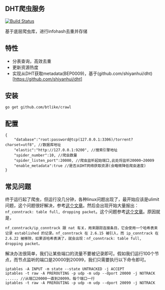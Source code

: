 ## DHT爬虫服务
[![Build Status](https://drone.io/github.com/btlike/crawl/status.png)](https://drone.io/github.com/btlike/crawl/latest)


基于底层爬虫库，进行infohash去重并存储



## 特性

- 分表查询，高效去重
- 更新资源热度
- 实现从DHT获取metadata(BEP0009)，基于(github.com/shiyanhui/dht)[https://github.com/shiyanhui/dht]


## 安装
`go get github.com/btlike/crawl`



## 配置

```
{
    "database":"root:password@tcp(127.0.0.1:3306)/torrent?charset=utf8", //数据库地址
    "elastic":"http://127.0.0.1:9200", //搜索引擎地址
    "spider_number":10, //爬虫数量
    "spider_listen_port":20000, //爬虫监听起始端口,此处将监听20000~20009
    "enable_metadata":true //是否从DHT网络获取资源(会略微降低爬虫速度)
}

```




## 常见问题
终于运行起了爬虫，但运行没几分钟，各种linux问题出现了，最开始应该是ulimit问题，这个问题很好解决，参考[这个文章](http://www.stutostu.com/?p=1322)。然后会出现开始大量报出：`nf_conntrack: table full, dropping packet`。这个问题参考[这个文章](http://jaseywang.me/2012/08/16/%E8%A7%A3%E5%86%B3-nf_conntrack-table-full-dropping-packet-%E7%9A%84%E5%87%A0%E7%A7%8D%E6%80%9D%E8%B7%AF/)。原因就是，

```
nf_conntrack/ip_conntrack 跟 nat 有关，用来跟踪连接条目，它会使用一个哈希表来记录 established 的记录。nf_conntrack 在 2.6.15 被引入，而 ip_conntrack 在 2.6.22 被移除，如果该哈希表满了，就会出现：nf_conntrack: table full, dropping packet。
```

解决办法很简单，我们让某些端口的流量不要被记录即可。假如我们运行100个节点，而节点监听的端口是20000到20099，我们只需要执行以下命令即可。

```
iptables -A INPUT -m state --state UNTRACKED -j ACCEPT
iptables -t raw -A PREROUTING -p udp -m udp --dport 20000 -j NOTRACK
...... //从端口20000一直到20099，每个端口一行
iptables -t raw -A PREROUTING -p udp -m udp --dport 20099 -j NOTRACK
```
